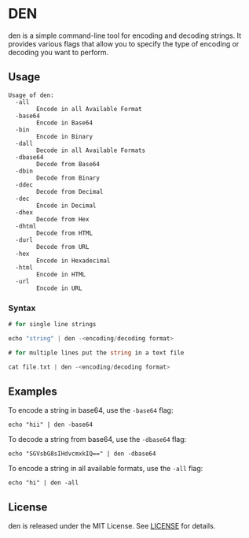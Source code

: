 # DEN 

den is a simple command-line tool for encoding and decoding strings. It provides various flags that allow you to specify the type of encoding or decoding you want to perform. 

## Usage

```
Usage of den:
  -all
        Encode in all Available Format
  -base64
        Encode in Base64
  -bin
        Encode in Binary
  -dall
        Decode in all Available Formats
  -dbase64
        Decode from Base64
  -dbin
        Decode from Binary
  -ddec
        Decode from Decimal
  -dec
        Encode in Decimal
  -dhex
        Decode from Hex
  -dhtml
        Decode from HTML
  -durl
        Decode from URL
  -hex
        Encode in Hexadecimal
  -html
        Encode in HTML
  -url
        Encode in URL

```

### Syntax

```go
# for single line strings

echo "string" | den -<encoding/decoding format>

# for multiple lines put the string in a text file

cat file.txt | den -<encoding/decoding format>
```

## Examples

To encode a string in base64, use the `-base64` flag:

```
echo "hii" | den -base64
```

To decode a string from base64, use the `-dbase64` flag:

```
echo "SGVsbG8sIHdvcmxkIQ==" | den -dbase64
```

To encode a string in all available formats, use the `-all` flag:

```
echo "hi" | den -all
```

## License

den is released under the MIT License. See [LICENSE](https://chat.openai.com/LICENSE) for details.
